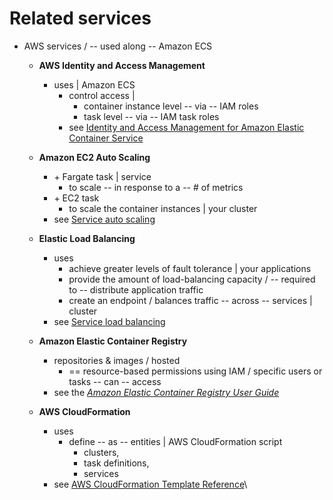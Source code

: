# Related services<a name="welcome-related"></a>

* AWS services / -- used along -- Amazon ECS
  * **AWS Identity and Access Management**
    * uses | Amazon ECS
      * control access | 
        * container instance level -- via -- IAM roles
        * task level -- via -- IAM task roles
      * see [Identity and Access Management for Amazon Elastic Container Service](security-iam.md) 

  * **Amazon EC2 Auto Scaling**
    * \+ Fargate task | service
      * to scale -- in response to a -- # of metrics
    * \+ EC2 task
      * to scale the container instances | your cluster
    * see [Service auto scaling](service-auto-scaling.md)

  * **Elastic Load Balancing**
    * uses
      * achieve greater levels of fault tolerance | your applications
      * provide the amount of load\-balancing capacity / -- required to -- distribute application traffic
      * create an endpoint / balances traffic -- across -- services | cluster
    * see [Service load balancing](service-load-balancing.md)

  * **Amazon Elastic Container Registry**
    * repositories & images / hosted
      * == resource\-based permissions using IAM / specific users or tasks -- can -- access 
    * see the *[Amazon Elastic Container Registry User Guide](https://docs.aws.amazon.com/AmazonECR/latest/userguide/)*

  * **AWS CloudFormation**  
    * uses
      * define -- as -- entities | AWS CloudFormation script
        * clusters,
        * task definitions,
        * services 
    * see [AWS CloudFormation Template Reference](https://docs.aws.amazon.com/AWSCloudFormation/latest/APIReference/)\